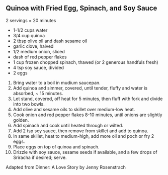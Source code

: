 ## Quinoa with Fried Egg, Spinach, and Soy Sauce

2 servings = 20 minutes

* 1-1/2 cups water
* 3/4 cup quinoa
* 2 tbsp olive oil and dash sesame oil
* garlic clove, halved
* 1/2 medium onion, sliced
* dash of red pepper flakes
* 1 cup frozen chopped spinach, thawed (or 2 generous handfuls fresh)
* 4 tsp soy sauce, divided
* 2 eggs

1. Bring water to a boil in mudium saucepan.
2. Add quinoa and simmer, covered, until tender, fluffy and water is absorbed, ~ 15 minutes.
3. Let stand, covered, off heat for 5 minutes, then fluff with fork and divide into two bowls.
4. Add olive and sesame oils to skillet over medium-low heat.
5. Cook onion and red pepper flakes 8-10 minutes, until onions are slightly golden.
6. Add spinach and cook until heated through or wilted.
7. Add 2 tsp soy sauce, then remove from skillet and add to quinoa.
8. In same skillet, heat to medium-high, add more oil and poch or fry 2 eggs.
9. Place eggs on top of quinoa and spinach.
10. Drizzle with soy sauce, sesame seeds if available, and a few drops of Sriracha if desired; serve.

Adapted from Dinner: A Love Story by Jenny Rosenstrach
